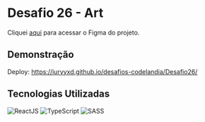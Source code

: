 # Desafio 26 - Art

Cliquei [aqui](https://www.figma.com/file/Yb9IBH56g7T1hdIyZ3BMNO/Desafios---Codel%C3%A2ndia?node-id=94211%3A1216) para acessar o Figma do projeto.

## Demonstração

Deploy: https://iuryyxd.github.io/desafios-codelandia/Desafio26/

## Tecnologias Utilizadas

![ReactJS](https://img.shields.io/badge/-ReactJS-333333?style=flat&logo=react)
![TypeScript](https://img.shields.io/badge/-TypeScript-333333?style=flat&logo=typescript&logoColor=1572B6)
![SASS](https://img.shields.io/badge/-SASS-333333?style=flat&logo=sass)